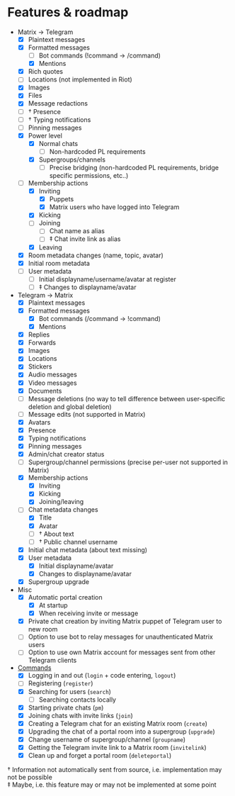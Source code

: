 # Features & roadmap

* Matrix → Telegram
  * [x] Plaintext messages
  * [x] Formatted messages
    * [ ] Bot commands (!command -> /command)
    * [x] Mentions
  * [x] Rich quotes
  * [ ] Locations (not implemented in Riot)
  * [x] Images
  * [x] Files
  * [x] Message redactions
  * [ ] † Presence
  * [ ] † Typing notifications
  * [ ] Pinning messages
  * [x] Power level
    * [x] Normal chats
      * [ ] Non-hardcoded PL requirements
	* [x] Supergroups/channels
	  * [ ] Precise bridging (non-hardcoded PL requirements, bridge specific permissions, etc..)
  * [ ] Membership actions
    * [x] Inviting
      * [x] Puppets
      * [x] Matrix users who have logged into Telegram
    * [x] Kicking
    * [ ] Joining
      * [ ] Chat name as alias
      * [ ] ‡ Chat invite link as alias
    * [x] Leaving
  * [x] Room metadata changes (name, topic, avatar)
  * [x] Initial room metadata
  * [ ] User metadata
    * [ ] Initial displayname/username/avatar at register
    * [ ] ‡ Changes to displayname/avatar
* Telegram → Matrix
  * [x] Plaintext messages
  * [x] Formatted messages
    * [x] Bot commands (/command -> !command)
    * [x] Mentions
  * [x] Replies
  * [x] Forwards
  * [x] Images
  * [x] Locations
  * [x] Stickers
  * [x] Audio messages
  * [x] Video messages
  * [x] Documents
  * [ ] Message deletions (no way to tell difference between user-specific deletion and global deletion)
  * [ ] Message edits (not supported in Matrix)
  * [x] Avatars
  * [x] Presence
  * [x] Typing notifications
  * [x] Pinning messages
  * [x] Admin/chat creator status
  * [ ] Supergroup/channel permissions (precise per-user not supported in Matrix)
  * [x] Membership actions
    * [x] Inviting
    * [x] Kicking
    * [x] Joining/leaving
  * [ ] Chat metadata changes
    * [x] Title
    * [x] Avatar
    * [ ] † About text
    * [ ] † Public channel username
  * [x] Initial chat metadata (about text missing)
  * [x] User metadata
    * [x] Initial displayname/avatar
    * [x] Changes to displayname/avatar
  * [x] Supergroup upgrade
* Misc
  * [x] Automatic portal creation
    * [x] At startup
    * [x] When receiving invite or message
  * [x] Private chat creation by inviting Matrix puppet of Telegram user to new room
  * [ ] Option to use bot to relay messages for unauthenticated Matrix users
  * [ ] Option to use own Matrix account for messages sent from other Telegram clients
* [Commands](https://github.com/tulir/mautrix-telegram/wiki/Management-commands)
  * [x] Logging in and out (`login` + code entering, `logout`)
  * [ ] Registering (`register`)
  * [x] Searching for users (`search`)
    * [ ] Searching contacts locally
  * [x] Starting private chats (`pm`)
  * [x] Joining chats with invite links (`join`)
  * [x] Creating a Telegram chat for an existing Matrix room (`create`)
  * [x] Upgrading the chat of a portal room into a supergroup (`upgrade`)
  * [x] Change username of supergroup/channel (`groupname`)
  * [x] Getting the Telegram invite link to a Matrix room (`invitelink`)
  * [x] Clean up and forget a portal room (`deleteportal`)

† Information not automatically sent from source, i.e. implementation may not be possible  
‡ Maybe, i.e. this feature may or may not be implemented at some point
